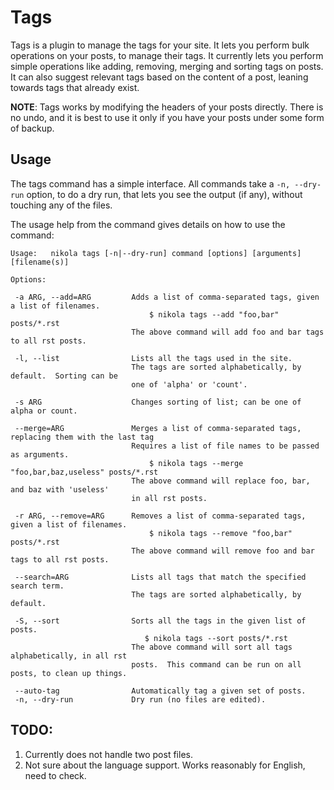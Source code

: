 Tags
====

Tags is a plugin to manage the tags for your site.  It lets you perform bulk
operations on your posts, to manage their tags.  It currently lets you
perform simple operations like adding, removing, merging and sorting tags
on posts.  It can also suggest relevant tags based on the content of a
post, leaning towards tags that already exist.

**NOTE**: Tags works by modifying the headers of your posts directly.  There
is no undo, and it is best to use it only if you have your posts under some
form of backup.

Usage
-----

The tags command has a simple interface.  All commands take a ``-n, --dry-run``
option, to do a dry run, that lets you see the output (if any),
without
touching any of the files.

The usage help from the command gives details on how to use the command:

    Usage:   nikola tags [-n|--dry-run] command [options] [arguments] [filename(s)]

    Options:

     -a ARG, --add=ARG         Adds a list of comma-separated tags, given a list of filenames.
                                   $ nikola tags --add "foo,bar" posts/*.rst
                               The above command will add foo and bar tags to all rst posts.

     -l, --list                Lists all the tags used in the site.
                               The tags are sorted alphabetically, by default.  Sorting can be
                               one of 'alpha' or 'count'.

     -s ARG                    Changes sorting of list; can be one of alpha or count.

     --merge=ARG               Merges a list of comma-separated tags, replacing them with the last tag
                               Requires a list of file names to be passed as arguments.
                                   $ nikola tags --merge "foo,bar,baz,useless" posts/*.rst
                               The above command will replace foo, bar, and baz with 'useless'
                               in all rst posts.

     -r ARG, --remove=ARG      Removes a list of comma-separated tags, given a list of filenames.
                                   $ nikola tags --remove "foo,bar" posts/*.rst
                               The above command will remove foo and bar tags to all rst posts.

     --search=ARG              Lists all tags that match the specified search term.
                               The tags are sorted alphabetically, by default.

     -S, --sort                Sorts all the tags in the given list of posts.
                                  $ nikola tags --sort posts/*.rst
                               The above command will sort all tags alphabetically, in all rst
                               posts.  This command can be run on all posts, to clean up things.

     --auto-tag                Automatically tag a given set of posts.
     -n, --dry-run             Dry run (no files are edited).




TODO:
-----

1. Currently does not handle two post files.
2. Not sure about the language support.  Works reasonably for English,
   need to check.

